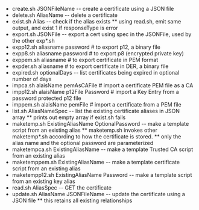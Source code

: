 * create.sh JSONFileName -- create a certificate using a JSON file
* delete.sh AliasName -- delete a certificate
* exist.sh Alias -- check if the alias exists
** using read.sh, emit same output, and exist 1 if responseType is error
* export.sh JSONFile -- export a cert using spec in the JSONFile, used by the other exp*.sh
* expp12.sh aliasname password # to export p12, a binary file
* expp8.sh aliasname password # to export p8 (encrypted private key)
* exppem.sh aliasname # to export certificate in PEM format
* expder.sh aliasname # to export certificate in DER, a binary file
* expired.sh optionalDays -- list certificates being expired in optional number of days
* impca.sh alaisName pemAsCAFile # import a certificate PEM file as a CA
* impp12.sh alaisName p12File Password # import a Key Entry from a password protected p12 file
* imppem.sh alaisName pemFile # import a certificate from a PEM file
* list.sh AliasNameSpec -- list the existing certificate aliases in JSON array
** prints out empty array if exist.sh fails
* maketemp.sh ExistingAliasName OptionalPassword -- make a template script from an existing alias
** maketemp.sh invokes other maketemp*.sh according to how the certificate is stored.
** only the alias name and the optional password are parameterized
* maketempca.sh ExistingAliasName -- make a template Trusted CA script from an existing alias
* maketemppem.sh ExistingAliasName -- make a template certificate script from an existing alias
* maketempp12.sh ExistingAliasName Password -- make a template script from an existing key alias
* read.sh AliasSpec  -- GET the certificate
* update.sh AliasName JSONFileName -- update the certificate using a JSON file
** this retains all existing relationships
